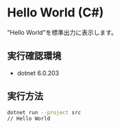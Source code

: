# Hello World (C#)
"Hello World"を標準出力に表示します。

## 実行確認環境
* dotnet 6.0.203

## 実行方法
```bash
dotnet run --project src
// Hello World
```